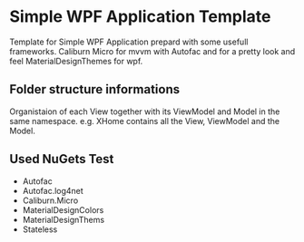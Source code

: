 # Simple WPF Application Template

Template for Simple WPF Application prepard with some usefull frameworks. Caliburn Micro for mvvm with Autofac and for a pretty look and feel MaterialDesignThemes for wpf.

## Folder structure informations

Organistaion of each View together with its ViewModel and Model in the same namespace.
e.g. XHome contains all the View, ViewModel and the Model. 

## Used NuGets Test

- Autofac
- Autofac.log4net
- Caliburn.Micro
- MaterialDesignColors
- MaterialDesignThems
- Stateless
